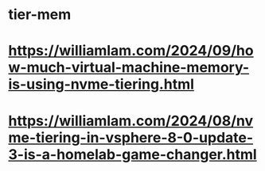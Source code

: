 # tier-mem
# https://williamlam.com/2024/09/how-much-virtual-machine-memory-is-using-nvme-tiering.html
# https://williamlam.com/2024/08/nvme-tiering-in-vsphere-8-0-update-3-is-a-homelab-game-changer.html

